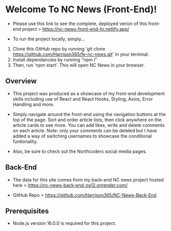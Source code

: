 # Welcome To NC News (Front-End)!

- Please use this link to see the complete, deployed verion of this front-end project > https://nc-news-front-end-hr.netlify.app/

- To run the project locally, simply...

1.  Clone this GitHub repo by running 'git clone https://github.com/Harrison365/fe-nc-news.git' in your terminal.
2.  Install dependancies by running "npm i"
3.  Then, run 'npm start'. This will open NC News in your browser.

## Overview

- This project was produced as a showcase of my front-end development skills including use of React and React Hooks, Styling, Axios, Error Handling and more.

- Simply navigate around the front-end using the navigation buttons at the top of the page. Sort and order article lists, then click anywhere on the article cards to see more. You can add likes, write and delete comments on each article. Note: only your comments can be deleted but I have added a way of switching usernames to showcase the conditional funtionality.

- Also, be sure to check out the Northcoders social media pages.

## Back-End

- The data for this site comes from my back-end NC news project hosted here > https://nc-news-back-end-zg12.onrender.com/

- GitHub Repo > https://github.com/Harrison365/NC-News-Back-End

## Prerequisites

- Node.js version 16.0.0 is required for this project.
